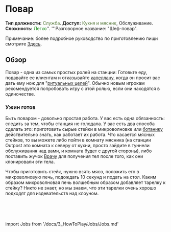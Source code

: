 # Повар
**Тип должности:** <font color="#4e7331">Служба</font>. **Доступ:** <font color="#4e7331">Кухня и мясник</font>, Обслуживание. **Сложность:** <font color="Green">Легко</font>''. '''Разговорное название: "Шеф-повар".

Примечание: более подробное руководство по приготовлению пищи смотрите [Здесь](Guide-to-Food-and-Drink.md).




## Обзор


Повар - одна из самых простых ролей на станции: Готовьте еду, подавайте ее клиентам и отказывайте [капеллану](\3_HowToPlay\Jobs\Civilian_roles\Entertainment_Roles\Chaplain.md), когда он просит вас дать ему нож для "[ритуальных целей](\3_HowToPlay\Guides\General_guides\Battle-royale.md)". Обычно новым игрокам рекомендуется попробовать игру с этой ролью, если они находятся в одиночестве.


### Ужин готов

Быть поваром - довольно простая работа. У вас есть одна обязанность: следить за тем, чтобы станция не голодала. У вас есть два способа сделать это: приготовить сырые стейки в микроволновке или [ботанику](\3_HowToPlay\Jobs\Service_roles\Botanist.md) действительно знать, как работает их работа. Что касается мясных стейков, то вы можете либо пойти в комнату мясника (на станции Outpost это комната к северу от кухни, просто зайдите в туннели обслуживания над вами, и комната будет с другой стороны), либо поставить жучок [Врачу](\3_HowToPlay\Jobs\Medical_roles\Medical-Doctor.md) для получения тел после того, как они клонировали эти тела.

Чтобы приготовить стейк, нужно взять мясо, положить его в микроволновую печь, подождать 10 секунд и подать на стол. Каким образом микроволновая печь волшебным образом добавляет тарелку к стейку? Никто не знает, но мы знаем, что эти тарелки очень хорошо подходят для издевательств над клоуном.



  <br/>
<br/>
<br/>

import Jobs from '/docs/3_HowToPlay/Jobs/Jobs.md'

<Jobs />





